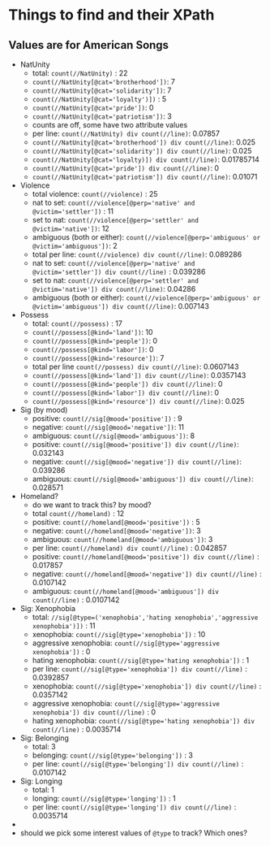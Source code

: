 # Things to find and their XPath
## Values are for American Songs

- NatUnity
  - total: `count(//NatUnity)` : 22
  - `count(//NatUnity[@cat='brotherhood'])`: 7
  - `count(//NatUnity[@cat='solidarity'])`: 7
  - `count(//NatUnity[@cat='loyalty')])` : 5
  - `count(//NatUnity[@cat='pride'])`: 0 
  - `count(//NatUnity[@cat='patriotism'])`: 3
  - counts are off, some have two attribute values
  - per line: `count(//NatUnity) div count(//line)`: 0.07857
  - `count(//NatUnity[@cat='brotherhood']) div count(//line)`: 0.025
  - `count(//NatUnity[@cat='solidarity']) div count(//line)`: 0.025
  - `count(//NatUnity[@cat='loyalty)]) div count(//line)`: 0.01785714
  - `count(//NatUnity[@cat='pride']) div count(//line)`: 0 
  - `count(//NatUnity[@cat='patriotism']) div count(//line)`: 0.01071
- Violence
  - total violence: `count(//violence)` : 25
  - nat to set: `count(//violence[@perp='native' and @victim='settler'])` : 11
  - set to nat: `count(//violence[@perp='settler' and @victim='native'])`: 12
  - ambiguous (both or either): `count(//violence[@perp='ambiguous' or @victim='ambiguous'])`: 2
  - total per line: `count(//violence) div count(//line)`: 0.089286
  - nat to set: `count(//violence[@perp='native' and @victim='settler']) div count(//line)` : 0.039286
  - set to nat: `count(//violence[@perp='settler' and @victim='native']) div count(//line)`: 0.04286
  - ambiguous (both or either): `count(//violence[@perp='ambiguous' or @victim='ambiguous']) div count(//line)`: 0.007143
- Possess
  - total: `count(//possess)` : 17
  - `count(//possess[@kind='land'])`: 10
  - `count(//possess[@kind='people'])`: 0
  - `count(//possess[@kind='labor'])`: 0 
  - `count(//possess[@kind='resource'])`: 7
  - total per line `count(//possess) div count(//line)`: 0.0607143
  -  `count(//possess[@kind='land']) div count(//line)`: 0.0357143
  - `count(//possess[@kind='people']) div count(//line)`: 0
  - `count(//possess[@kind='labor']) div count(//line)`: 0
  - `count(//possess[@kind='resource']) div count(//line)`: 0.025
- Sig (by mood)
  - positive:  `count(//sig[@mood='positive'])` : 9
  - negative: `count(//sig[@mood='negative'])`: 11
  - ambiguous: `count(//sig[@mood='ambiguous'])`: 8
  - positive:  `count(//sig[@mood='positive']) div count(//line)`: 0.032143
  - negative: `count(//sig[@mood='negative']) div count(//line)`: 0.039286
  - ambiguous: `count(//sig[@mood='ambiguous']) div count(//line)`: 0.028571
- Homeland?
  - do we want to track this? by mood?
  - total `count(//homeland)` : 12
  - positive:  `count(//homeland[@mood='positive'])` : 5
  - negative: `count(//homeland[@mood='negative'])`: 3
  - ambiguous: `count(//homeland[@mood='ambiguous'])`: 3
  - per line: `count(//homeland) div count(//line)`  : 0.042857
  - positive:  `count(//homeland[@mood='positive']) div count(//line)`  : 0.017857
  - negative: `count(//homeland[@mood='negative']) div count(//line)` : 0.0107142
  - ambiguous: `count(//homeland[@mood='ambiguous']) div count(//line)` : 0.0107142
- Sig: Xenophobia
  - total: `//sig[@type=('xenophobia','hating xenophobia','aggressive xenophobia')])` : 11
  - xenophobia: `count(//sig[@type='xenophobia'])` : 10
  - aggressive xenophobia: `count(//sig[@type='aggressive xenophobia'])` : 0
  - hating xenophobia: `count(//sig[@type='hating xenophobia'])` : 1
  - per line: `count(//sig[@type='xenophobia']) div count(//line)` : 0.0392857
  - xenophobia: `count(//sig[@type='xenophobia']) div count(//line)` : 0.0357142
  - aggressive xenophobia: `count(//sig[@type='aggressive xenophobia']) div count(//line)` : 0
  - hating xenophobia: `count(//sig[@type='hating xenophobia']) div count(//line)` : 0.0035714
- Sig: Belonging
  - total: 3
  - belonging: `count(//sig[@type='belonging'])` : 3
  - per line: `count(//sig[@type='belonging']) div count(//line)` : 0.0107142
- Sig: Longing
  - total: 1
  - longing: `count(//sig[@type='longing'])` : 1
  - per line: `count(//sig[@type='longing']) div count(//line)` : 0.0035714
- 
- should we pick some interest values of `@type` to track? Which ones?

